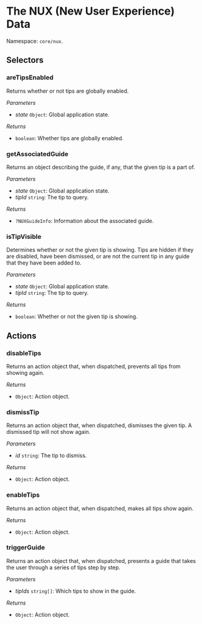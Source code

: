 # The NUX (New User Experience) Data

Namespace: `core/nux`.

## Selectors

<!-- START TOKEN(Autogenerated selectors|../../../packages/nux/src/store/selectors.js) -->

### areTipsEnabled

Returns whether or not tips are globally enabled.

_Parameters_

-   _state_ `Object`: Global application state.

_Returns_

-   `boolean`: Whether tips are globally enabled.

### getAssociatedGuide

Returns an object describing the guide, if any, that the given tip is a part of.

_Parameters_

-   _state_ `Object`: Global application state.
-   _tipId_ `string`: The tip to query.

_Returns_

-   `?NUXGuideInfo`: Information about the associated guide.

### isTipVisible

Determines whether or not the given tip is showing. Tips are hidden if they are disabled, have been dismissed, or are not the current tip in any guide that they have been added to.

_Parameters_

-   _state_ `Object`: Global application state.
-   _tipId_ `string`: The tip to query.

_Returns_

-   `boolean`: Whether or not the given tip is showing.


<!-- END TOKEN(Autogenerated selectors|../../../packages/nux/src/store/selectors.js) -->

## Actions

<!-- START TOKEN(Autogenerated actions|../../../packages/nux/src/store/actions.js) -->

### disableTips

Returns an action object that, when dispatched, prevents all tips from showing again.

_Returns_

-   `Object`: Action object.

### dismissTip

Returns an action object that, when dispatched, dismisses the given tip. A dismissed tip will not show again.

_Parameters_

-   _id_ `string`: The tip to dismiss.

_Returns_

-   `Object`: Action object.

### enableTips

Returns an action object that, when dispatched, makes all tips show again.

_Returns_

-   `Object`: Action object.

### triggerGuide

Returns an action object that, when dispatched, presents a guide that takes the user through a series of tips step by step.

_Parameters_

-   _tipIds_ `string[]`: Which tips to show in the guide.

_Returns_

-   `Object`: Action object.

<!-- END TOKEN(Autogenerated actions|../../../packages/nux/src/store/actions.js) -->
